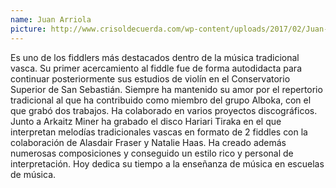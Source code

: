 ```yaml
---
name: Juan Arriola
picture: http://www.crisoldecuerda.com/wp-content/uploads/2017/02/Juan-Arriola-foto-ancho-300.jpg
---
```


Es uno de los fiddlers más destacados dentro de la música tradicional vasca. Su primer acercamiento al fiddle fue de forma autodidacta para continuar posteriormente sus estudios de violín en el Conservatorio Superior de San Sebastián. Siempre ha mantenido su amor por el repertorio tradicional al que ha contribuido como miembro del grupo Alboka, con el que grabó dos trabajos. Ha colaborado en varios proyectos discográficos. Junto a Arkaitz Miner ha grabado el disco Hariari Tiraka en el que interpretan melodías tradicionales vascas en formato de 2 fiddles con la colaboración de Alasdair Fraser y Natalie Haas. Ha creado además numerosas composiciones y conseguido un estilo rico y personal de interpretación. Hoy dedica su tiempo a la enseñanza de música en escuelas de música.

